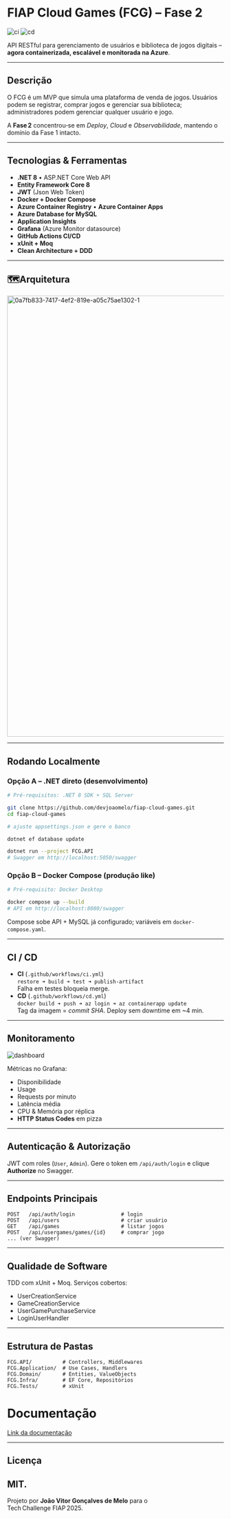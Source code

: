 # FIAP Cloud Games (FCG) – **Fase 2**

![ci](https://github.com/devjoaomelo/fiap-cloud-games/actions/workflows/ci.yml/badge.svg)
![cd](https://github.com/devjoaomelo/fiap-cloud-games/actions/workflows/deploy.yml/badge.svg)

API RESTful para gerenciamento de usuários e biblioteca de jogos digitais – **agora containerizada, escalável e monitorada na Azure**.

---
## Descrição

O FCG é um MVP que simula uma plataforma de venda de jogos. Usuários podem se registrar, comprar jogos e gerenciar sua biblioteca; administradores podem gerenciar qualquer usuário e jogo.

A **Fase 2** concentrou‑se em _Deploy_, _Cloud_ e _Observabilidade_, mantendo o domínio da Fase 1 intacto.

---
## Tecnologias & Ferramentas

- **.NET 8** • ASP.NET Core Web API  
- **Entity Framework Core 8**  
- **JWT** (Json Web Token)  
- **Docker + Docker Compose**  
- **Azure Container Registry** • **Azure Container Apps**  
- **Azure Database for MySQL**  
- **Application Insights**  
- **Grafana** (Azure Monitor datasource)  
- **GitHub Actions CI/CD**  
- **xUnit + Moq**  
- **Clean Architecture + DDD**

---
## 🗺Arquitetura

<img width="1024" height="1024" alt="0a7fb833-7417-4ef2-819e-a05c75ae1302-1" src="https://github.com/user-attachments/assets/37c690b6-a9ac-490c-91dc-f0b17c8997ed" />

---
## Rodando Localmente

### Opção A – .NET direto (desenvolvimento)

```bash
# Pré‑requisitos: .NET 8 SDK + SQL Server

git clone https://github.com/devjoaomelo/fiap-cloud-games.git
cd fiap-cloud-games

# ajuste appsettings.json e gere o banco

dotnet ef database update

dotnet run --project FCG.API
# Swagger em http://localhost:5050/swagger
```

### Opção B – Docker Compose (produção like)

```bash
# Pré‑requisito: Docker Desktop

docker compose up --build
# API em http://localhost:8080/swagger
```

Compose sobe API + MySQL já configurado; variáveis em `docker-compose.yaml`.

---
## CI / CD

- **CI** (`.github/workflows/ci.yml`)  
  `restore ➜ build ➜ test ➜ publish‑artifact`  
  Falha em testes bloqueia merge.
- **CD** (`.github/workflows/cd.yml`)  
  `docker build ➜ push ➜ az login ➜ az containerapp update`  
  Tag da imagem = _commit SHA_. Deploy sem downtime em ~4 min.

---
## Monitoramento

![dashboard](docs/img/dashboard_phase2.png)

Métricas no Grafana:
- Disponibilidade
- Usage
- Requests por minuto
- Latência média
- CPU & Memória por réplica
- **HTTP Status Codes** em pizza

---
## Autenticação & Autorização

JWT com roles (`User`, `Admin`). Gere o token em `/api/auth/login` e clique **Authorize** no Swagger.

---
## Endpoints Principais

```text
POST   /api/auth/login               # login
POST   /api/users                    # criar usuário
GET    /api/games                    # listar jogos
POST   /api/usergames/games/{id}     # comprar jogo
... (ver Swagger)
```

---
## Qualidade de Software

TDD com xUnit + Moq. Serviços cobertos:
- UserCreationService  
- GameCreationService  
- UserGamePurchaseService  
- LoginUserHandler

---
## Estrutura de Pastas

```text
FCG.API/          # Controllers, Middlewares
FCG.Application/  # Use Cases, Handlers
FCG.Domain/       # Entities, ValueObjects
FCG.Infra/        # EF Core, Repositórios
FCG.Tests/        # xUnit
```
# Documentação
[Link da documentação](https://github.com/devjoaomelo/fiap-cloud-games/blob/main/Documentacao_FIAP_Cloud_Games.pdf)

---
## Licença
MIT.
---
Projeto por **João Vitor Gonçalves de Melo** para o Tech Challenge FIAP 2025.
